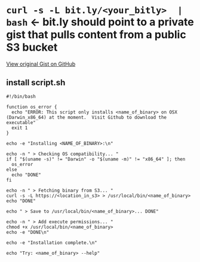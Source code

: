 # `curl -s -L bit.ly/<your_bitly>  | bash` <- bit.ly should point to a private gist that pulls content from a public S3 bucket

[View original Gist on GitHub](https://gist.github.com/Integralist/e36796c130b4bf6b356c)

## install script.sh

```shell
#!/bin/bash

function os_error {
  echo "ERROR: This script only installs <name_of_binary> on OSX (Darwin_x86_64) at the moment.  Visit Github to download the executable"
  exit 1
}

echo -e "Installing <NAME_OF_BINARY>:\n"

echo -n " > Checking OS compatibility... "
if [ "$(uname -s)" != "Darwin" -o "$(uname -m)" != "x86_64" ]; then
  os_error
else
  echo "DONE"
fi

echo -n " > Fetching binary from S3... "
curl -s -L https://<location_in_s3> > /usr/local/bin/<name_of_binary>
echo "DONE"

echo " > Save to /usr/local/bin/<name_of_binary>... DONE"

echo -n " > Add execute permissions... "
chmod +x /usr/local/bin/<name_of_binary>
echo -e "DONE\n"

echo -e "Installation complete.\n"

echo "Try: <name_of_binary> --help"
```

